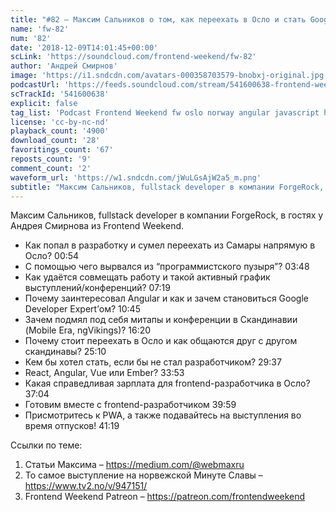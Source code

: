 ```yaml
---
title: "#82 – Максим Сальников о том, как переехать в Осло и стать Google Developer Expert'ом"
name: 'fw-82'
num: '82'
date: '2018-12-09T14:01:45+00:00'
scLink: 'https://soundcloud.com/frontend-weekend/fw-82'
author: 'Андрей Смирнов'
image: 'https://i1.sndcdn.com/avatars-000358703579-bnobxj-original.jpg'
podcastUrl: 'https://feeds.soundcloud.com/stream/541600638-frontend-weekend-fw-82.m4a'
scTrackId: '541600638'
explicit: false
tag_list: 'Podcast Frontend Weekend fw oslo norway angular javascript holyjs'
license: 'cc-by-nc-nd'
playback_count: '4900'
download_count: '28'
favoritings_count: '67'
reposts_count: '9'
comment_count: '2'
waveform_url: 'https://w1.sndcdn.com/jWuLGsAjW2a5_m.png'
subtitle: "Максим Сальников, fullstack developer в компании ForgeRock, в гостях у Андрея Смирнова из Frontend Weekend. "
---
```

Максим Сальников, fullstack developer в компании ForgeRock, в гостях у Андрея Смирнова из Frontend Weekend. 

- Как попал в разработку и сумел переехать из Самары напрямую в Осло? <timecode sec="54">00:54</timecode>
- С помощью чего вырвался из “программистского пузыря”? <timecode sec="228">03:48</timecode>
- Как удаётся совмещать работу и такой активный график выступлений/конференций? <timecode sec="439">07:19</timecode>
- Почему заинтересовал Angular и как и зачем становиться Google Developer Expert’ом? <timecode sec="645">10:45</timecode>
- Зачем подмял под себя митапы и конференции в Скандинавии (Mobile Era, ngVikings)? <timecode sec="980">16:20</timecode>
- Почему стоит переехать в Осло и как общаются друг с другом скандинавы? <timecode sec="1510">25:10</timecode>
- Кем бы хотел стать, если бы не стал разработчиком? <timecode sec="1777">29:37</timecode>
- React, Angular, Vue или Ember? <timecode sec="2033">33:53</timecode>
- Какая справедливая зарплата для frontend-разработчика в Осло? <timecode sec="2224">37:04</timecode>
- Готовим вместе с frontend-разработчиком <timecode sec="2399">39:59</timecode>
- Присмотритесь к PWA, а также подавайтесь на выступления во время отпусков! <timecode sec="2479">41:19</timecode>

Ссылки по теме:
1) Статьи Максима – https://medium.com/@webmaxru
2) То самое выступление на норвежской Минуте Славы – https://www.tv2.no/v/947151/
3) Frontend Weekend Patreon – https://patreon.com/frontendweekend